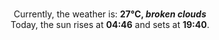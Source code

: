 <p  align="center"><br/>Currently, the weather is: <b> 27°C, <i>broken clouds</i></b></br>Today, the sun rises at <b>04:46</b> and sets at <b>19:40</b>.</p>